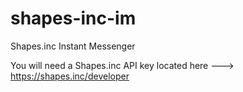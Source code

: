 # shapes-inc-im
Shapes.inc Instant Messenger


You will need a Shapes.inc API key located here ---> https://shapes.inc/developer
